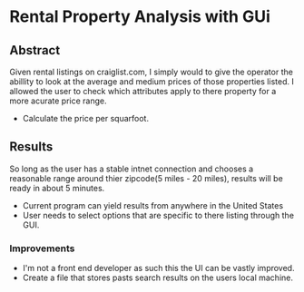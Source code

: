 # Rental Property Analysis with GUi

## Abstract
Given rental listings on craiglist.com, I simply would to give the operator the abillity to look at the average and medium prices of those properties listed. I allowed the user to check which attributes apply to there property for a more acurate price range.
* Calculate the price per squarfoot.

## Results
So long as the user has a stable intnet connection and chooses a reasonable range around thier zipcode(5 miles - 20 miles), results will be ready in about 5 minutes.
* Current program can yield results from anywhere in the United States
* User needs to select options that are specific to there listing through the GUI.

### Improvements
* I'm not a front end developer as such this the UI can be vastly improved.
* Create a file that stores pasts search results on the users local machine.

